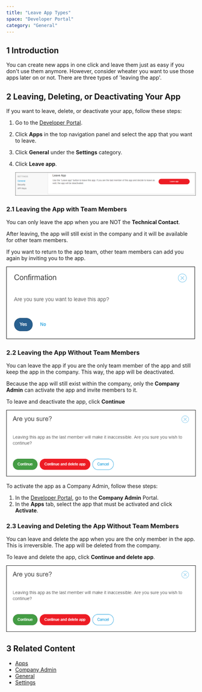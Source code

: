 ```yaml
---
title: "Leave App Types"
space: "Developer Portal"
category: "General"
---
```


## 1 Introduction

You can create new apps in one click and leave them just as easy if you don't use them anymore. However, consider wheater you want to use those apps later on or not. There are three types of 'leaving the app'.

## 2 Leaving, Deleting, or Deactivating Your App

If you want to leave, delete, or deactivate your app, follow these steps:

1. Go to the [Developer Portal](http://home.mendix.com).
2. Click **Apps** in the top navigation panel and select the app that you want to leave.
3. Click **General** under the **Settings** category.
4. Click **Leave app**.

    ![](attachments/leave-app.png)    

### 2.1 Leaving the App with Team Members

You can only leave the app when you are NOT the **Technical Contact**.

After leaving, the app will still exist in the company and it will be available for other team members.

If you want to return to the app team, other team members can add you again by inviting you to the app.

   ![](attachments/confirmation-leave.png) 

### 2.2 Leaving the App Without Team Members

You can leave the app if you are the only team member of the app and still keep the app in the company. This way, the app will be deactivated.

Because the app will still exist within the company, only the **Company Admin** can activate the app and invite members to it.

To leave and deactivate the app, click **Continue**

   ![](attachments/delete-app.png)

To activate the app as a Company Admin, follow these steps:

1. In the [Developer Portal](http://home.mendix.com), go to the **Company Admin** Portal.
2. In the **Apps** tab, select the app that must be activated and click **Activate**.

### 2.3 Leaving and Deleting the App Without Team Members

You can leave and delete the app when you are the only member in the app. This is irreversible. The app will be deleted from the company.

To leave and delete the app, click **Continue and delete app**.

   ![](attachments/delete-app.png) 

## 3 Related Content

* [Apps](/developerportal/companyadmin/apps)
* [Company Admin](/developerportal/companyadmin)
* [General](/developerportal/settings/general-settings)
* [Settings](/developerportal/settings)
